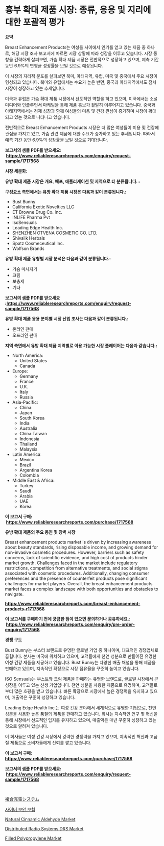 <p><h1>흉부 확대 제품 시장: 종류, 응용 및 지리에 대한 포괄적 평가</h1></p><p><strong>요약</strong></p>
<p><p>Breast Enhancement Products는 여성들 사이에서 인기를 얻고 있는 제품 중 하나로, 해당 시장 조사 보고서에 따르면 시장 상황에 따라 성장을 이루고 있습니다. 시장 동향을 간략하게 살펴보면, 가슴 확대 제품 시장은 전반적으로 성장하고 있으며, 예측 기간 동안 6.9%의 연평균 성장률을 보일 것으로 예상됩니다.</p><p>이 시장의 지리적 분포를 살펴보면 북미, 아태지역, 유럽, 미국 및 중국에서 주요 시장이 형성되고 있습니다. 북미와 유럽에서는 수요가 높은 반면, 중국과 아태지역에서도 점차 시장이 성장하고 있는 추세입니다.</p><p>미국과 유럽은 가슴 확대 제품 시장에서 선도적인 역할을 하고 있으며, 미국에서는 소셜 미디어와 인플루언서 마케팅을 통해 제품 홍보가 활발히 이루어지고 있습니다. 중국과 아태지역에서는 경제 성장과 함께 여성들의 미용 및 건강 관심이 증가하며 시장이 확대되고 있는 것으로 나타나고 있습니다.</p><p>전반적으로 Breast Enhancement Products 시장은 더 많은 여성들이 미용 및 건강에 관심을 가지고 있고, 가슴 관련 제품에 대한 수요가 증가하고 있는 추세입니다. 따라서 예측 기간 동안 6.9%의 성장률을 보일 것으로 기대됩니다.</p></p>
<p><strong>보고서의 샘플 PDF를 받으세요: &nbsp;<a href="https://www.reliableresearchreports.com/enquiry/request-sample/1717568">https://www.reliableresearchreports.com/enquiry/request-sample/1717568</a></strong></p>
<p><strong>시장 세분화:</strong></p>
<p><strong> 유방 확대 제품 시장은 개요, 배포, 애플리케이션 및 지역으로 더 분류됩니다. :</strong></p>
<p><strong>구성요소 측면에서는 유방 확대 제품 시장은 다음과 같이 분류됩니다.:</strong></p>
<p><ul><li>Bust Bunny</li><li>California Exotic Novelties LLC</li><li>ET Browne Drug Co. Inc.</li><li>INLIFE Pharma Pvt</li><li>IsoSensuals</li><li>Leading Edge Health Inc.</li><li>SHENZHEN OTVENA COSMETIC CO. LTD.</li><li>Shivalik Herbals</li><li>Spatz Cosmeceutical Inc.</li><li>Wolfson Brands</li></ul></p>
<p><strong> 유방 확대 제품 유형별 시장 분석은 다음과 같이 분류됩니다.:</strong></p>
<p><ul><li>가슴 마사지기</li><li>크림</li><li>보충제</li><li>기타</li></ul></p>
<p><strong>보고서의 샘플 PDF를 받으세요 :<a href="https://www.reliableresearchreports.com/enquiry/request-sample/1717568">https://www.reliableresearchreports.com/enquiry/request-sample/1717568</a></strong></p>
<p><strong> 유방 확대 제품 응용 분야별 시장 산업 조사는 다음과 같이 분류됩니다.:</strong></p>
<p><ul><li>온라인 판매</li><li>오프라인 판매</li></ul></p>
<p><strong>지역 측면에서 유방 확대 제품 지역별로 이용 가능한 시장 플레이어는 다음과 같습니다.:</strong></p>
<p><ul>
    <li>
        North America:
        <ul>
            <li>United States</li>
            <li>Canada</li>
        </ul>
    </li>
    <li>
        Europe:
        <ul>
            <li>Germany</li>
            <li>France</li>
            <li>U.K.</li>
            <li>Italy</li>
            <li>Russia</li>
        </ul>
    </li>
    <li>
        Asia-Pacific:
        <ul>
            <li>China</li>
            <li>Japan</li>
            <li>South Korea</li>
            <li>India</li>
            <li>Australia</li>
            <li>China Taiwan</li>
            <li>Indonesia</li>
            <li>Thailand</li>
            <li>Malaysia</li>
        </ul>
    </li>
    <li>
        Latin America:
        <ul>
            <li>Mexico</li>
            <li>Brazil</li>
            <li>Argentina Korea</li>
            <li>Colombia</li>
        </ul>
    </li>
    <li>
        Middle East & Africa:
        <ul>
            <li>Turkey</li>
            <li>Saudi</li>
            <li>Arabia</li>
            <li>UAE</li>
            <li>Korea</li>
        </ul>
    </li>
    </ul></p>
<p><strong>이 보고서 구매: &nbsp;<a href="https://www.reliableresearchreports.com/purchase/1717568">https://www.reliableresearchreports.com/purchase/1717568</a></strong></p>
<p><strong>유방 확대 제품의 주요 동인 및 장벽 시장</strong></p>
<p><p>Breast enhancement products market is driven by increasing awareness about beauty standards, rising disposable income, and growing demand for non-invasive cosmetic procedures. However, barriers such as safety concerns, lack of scientific evidence, and high cost of products hinder market growth. Challenges faced in the market include regulatory restrictions, competition from alternative treatments, and social stigma associated with cosmetic procedures. Additionally, changing consumer preferences and the presence of counterfeit products pose significant challenges for market players. Overall, the breast enhancement products market faces a complex landscape with both opportunities and obstacles to navigate.</p></p>
<p><strong><a href="https://www.reliableresearchreports.com/breast-enhancement-products-r1717568">https://www.reliableresearchreports.com/breast-enhancement-products-r1717568</a></strong></p>
<p><strong>이 보고서를 구매하기 전에 궁금한 점이 있으면 문의하거나 공유하세요.: &nbsp;<a href="https://www.reliableresearchreports.com/enquiry/pre-order-enquiry/1717568">https://www.reliableresearchreports.com/enquiry/pre-order-enquiry/1717568</a></strong></p>
<p><strong>경쟁 구도</strong></p>
<p><p>Bust Bunny는 부스터 브랜드로 유명한 글로벌 기업 중 하나이며, 대표적인 경쟁업체로 꼽힙니다. 본사는 미국에 위치하고 있으며, 고객들에게 천연 성분으로 만들어진 유명한 여성 건강 제품을 제공하고 있습니다. Bust Bunny는 다양한 매출 채널을 통해 제품을 판매하고 있으며, 지속적인 확장으로 시장 점유율을 꾸준히 높이고 있습니다.</p><p>ISO Sensuals는 부스트와 크림 제품을 판매하는 유명한 브랜드로, 글로벌 시장에서 큰 성장을 이루고 있는 신생 기업입니다. 천연 성분을 사용한 제품으로 유명하며, 고객들로부터 많은 호평을 받고 있습니다. 빠른 확장으로 시장에서 높은 경쟁력을 유지하고 있으며, 매출액은 꾸준히 성장하고 있습니다.</p><p>Leading Edge Health Inc.는 여성 건강 분야에서 세계적으로 유명한 기업으로, 천연 성분을 사용한 높은 품질의 제품을 판매하고 있습니다. 회사는 지속적인 연구 및 혁신을 통해 시장에서 선도적인 입지를 유지하고 있으며, 매출액은 매년 꾸준히 성장하고 있는 것으로 알려져 있습니다.</p><p>이 회사들은 여성 건강 시장에서 강력한 경쟁력을 가지고 있으며, 지속적인 혁신과 고품질 제품으로 소비자들에게 신뢰를 쌓고 있습니다.</p></p>
<p><strong>이 보고서 구매: &nbsp; <a href="https://www.reliableresearchreports.com/purchase/1717568">https://www.reliableresearchreports.com/purchase/1717568</a></strong></p>
<p><strong>보고서의 샘플 PDF를 받으세요: &nbsp;<a href="https://www.reliableresearchreports.com/enquiry/request-sample/1717568">https://www.reliableresearchreports.com/enquiry/request-sample/1717568</a></strong><strong></strong></p>
<p>&nbsp;</p>
<p><p><a href="https://github.com/nemesis2824/Market-Research-Report-List-1/blob/main/221837828051.md">複合充電システム</a></p><p><a href="https://github.com/FelipeGrrady654556/Market-Research-Report-List-1/blob/main/893256225502.md">사이버 보안 보험</a></p><p><a href="https://issuu.com/reportprime-2/docs/natural-cinnamic-aldehyde-market-size-2030.pptx">Natural Cinnamic Aldehyde Market</a></p><p><a href="https://silk-columnist-571.notion.site/Distributed-Radio-Systems-DRS-Market-Competitive-Analysis-Market-Trends-and-Forecast-to-2031-36016c8cf96d4900a993b2e984046dd7">Distributed Radio Systems DRS Market</a></p><p><a href="https://issuu.com/reportprime-2/docs/filled-polypropylene-market-size-2030.pptx">Filled Polypropylene Market</a></p></p>